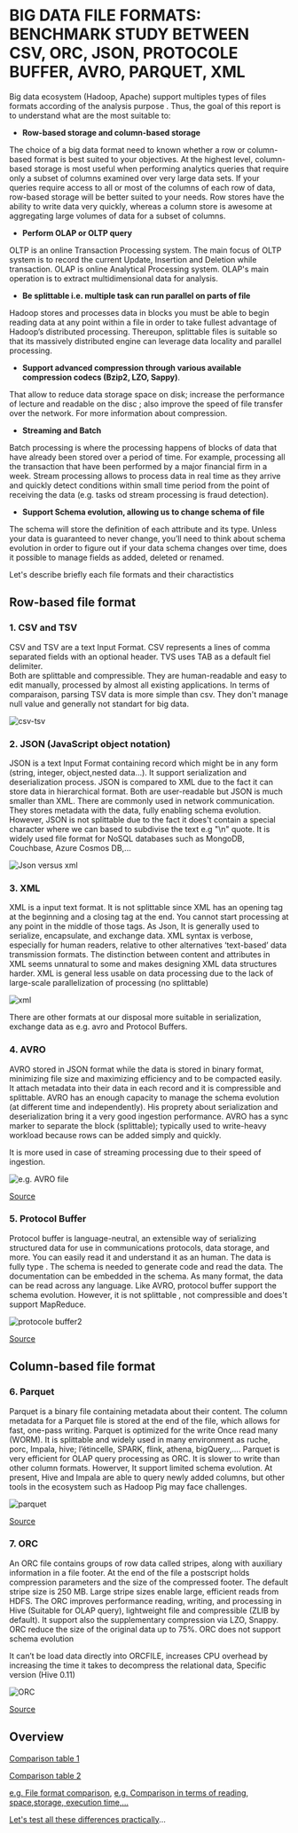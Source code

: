 
# BIG DATA FILE FORMATS: BENCHMARK STUDY BETWEEN CSV, ORC, JSON, PROTOCOLE BUFFER, AVRO, PARQUET, XML #

Big data ecosystem (Hadoop, Apache) support multiples types of files formats according of the analysis purpose . Thus, the goal of this report is to understand what are the most suitable to:

+	__Row-based storage and column-based storage__

The choice of a big data format need to known whether a row or column-based format is best suited to your objectives. At the highest level, column-based storage is most useful when performing analytics queries that require only a subset of columns examined over very large data sets. If your queries require access to all or most of the columns of each row of data, row-based storage will be better suited to your needs. 
Row stores have the ability to write data very quickly, whereas a column store is awesome at aggregating large volumes of data for a subset of columns.

+	__Perform OLAP or OLTP query__ 

OLTP is an online Transaction Processing system. The main focus of OLTP system is to record the current Update, Insertion and Deletion while transaction. OLAP is online Analytical Processing system. OLAP's main operation is to extract multidimensional data for analysis. 

+	__Be splittable i.e. multiple task can run parallel on parts of file__

Hadoop stores and processes data in blocks you must be able to begin reading data at any point within a file in order to take fullest advantage of Hadoop’s distributed processing. Thereupon, splittable files is suitable so that its massively distributed engine can leverage data locality and parallel processing. 

+   __Support advanced compression through various available compression codecs (Bzip2, LZO, Sappy)__.

That allow to reduce data storage space on disk; increase the performance of lecture and readable on the disc ; also improve the speed of file transfer over the network. For more information about compression.

+  __Streaming and Batch__

Batch processing is where the processing happens of blocks of data that have already been stored over a period of time. For example, processing all the transaction that have been performed by a major financial firm in a week. 
Stream processing allows to process data in real time as they arrive and quickly detect conditions within small time period from the point of receiving the data (e.g. tasks od stream processing is fraud detection).

+	__Support Schema evolution, allowing us to change schema of file__

The schema will store the definition of each attribute and its type. Unless your data is guaranteed to never change, you’ll need to think about schema evolution in order to figure out if your data schema changes over time, does it possible to manage fields as added, deleted or renamed.

Let's describe briefly each file formats and their charactistics 

## **Row-based file format**

### 1. CSV and TSV
CSV and TSV are a text Input Format. CSV represents a lines of comma separated fields with an optional header.
TVS uses TAB as a default fiel delimiter.  
Both are splittable and compressible. They are human-readable and easy to edit manually, processed by almost all existing applications. In terms of comparaison, parsing TSV data is more simple than csv.
They don't manage null value and generally not standart for big data.

   ![csv-tsv](https://user-images.githubusercontent.com/51121757/80370776-b7467800-8888-11ea-9245-d0bc60d8c115.JPG)

### 2. JSON (JavaScript object notation) 
JSON is a text Input Format containing record which might be in any form (string, integer, object,nested data...). It support serialization and deserialization process. 
JSON is compared to XML due to the fact it can store data in hierarchical format. Both are user-readable but JSON is much smaller than XML. There are commonly used in network communication.
They stores metadata with the data, fully enabling schema evolution. However, JSON is not splittable due to the fact it does't contain a special character where we can based to subdivise the text e.g "\n" quote. 
It is widely used file format for NoSQL databases such as MongoDB, Couchbase, Azure Cosmos DB,...

   ![Json versus xml](https://user-images.githubusercontent.com/51121757/80371280-8fa3df80-8889-11ea-867d-2ab16f31fb71.JPG)

### 3. XML 
XML is a input text format. It is not splittable since XML has an opening tag at the beginning and a closing tag at the end. You cannot start processing at any point in the middle of those tags.
As Json,  It is generally used to serialize, encapsulate, and exchange data. 
XML syntax is verbose, especially for human readers, relative to other alternatives ‘text-based’ data transmission formats. The distinction between content and attributes in XML seems unnatural to some and makes designing XML data structures harder.
XML is general less usable on data processing due to the lack of large-scale parallelization of processing (no splittable)

   ![xml](https://user-images.githubusercontent.com/51121757/80371480-e0b3d380-8889-11ea-9ccd-ca8964b9eb22.JPG)

There are other formats at our disposal more suitable in serialization, exchange data as e.g. avro and Protocol Buffers.

### 4. AVRO

AVRO stored in JSON format while the data is stored in binary format, minimizing file size and maximizing efficiency and to be compacted easily. It attach metadata into their data in each record and it is compressible and splittable. AVRO has an enough capacity to manage the schema evolution (at different time and independently). 
His proprety about serialization and deserialization bring it a very good ingestion performance.
AVRO has a sync marker to separate the block (splittable); typically used to write-heavy workload because rows can be added simply and quickly. 

It is more used in case of streaming processing due to their speed of ingestion. 

   ![e.g. AVRO file](https://user-images.githubusercontent.com/51121757/80033375-8232d200-84e4-11ea-9531-076f72e30bea.JPG)

[Source](https://blog.clairvoyantsoft.com/big-data-file-formats-3fb659903271)
    
### 5. Protocol Buffer
Protocol buffer is language-neutral, an extensible way of serializing structured data for use in communications protocols, data storage, and more. You can easily read it and understand it as an human. The data is fully  type . The schema is needed to generate code and read the data. The documentation can be embedded in the schema. As many format, the data can be read across any language. 
Like AVRO, protocol buffer support the schema evolution.
However, it is not splittable , not compressible and does't support MapReduce.

   ![protocole buffer2](https://user-images.githubusercontent.com/51121757/80370785-bb729580-8888-11ea-8669-c26170bc9f5f.JPG)

[Source](https://blog.eleven-labs.com/fr/presentation-protocol-buffers/)  

## **Column-based file format**

### 6. Parquet

Parquet is a binary file containing  metadata about their content. The column metadata for a Parquet file is stored at the end of the file, which allows for fast, one-pass writing. Parquet is optimized for the write Once read many (WORM).
It is splittable and widely used in many environment as ruche, porc, Impala, hive; l’étincelle, SPARK, flink, athena, bigQuery,….
Parquet is very efficient for OLAP query processing as ORC. It is slower to write than other column formats. 
Howerver, It support limited schema evolution.
At present, Hive and Impala are able to query newly added columns, but other tools in the ecosystem such as Hadoop Pig may face challenges.

   ![parquet](https://user-images.githubusercontent.com/51121757/80372035-c3333980-888a-11ea-87af-97425e00c476.JPG)

[Source](https://blog.ippon.fr/2020/03/02/de-limportance-du-format-de-la-donnee-pratique-partie-2-2/) 

### 7. ORC

An ORC file contains groups of row data called stripes, along with auxiliary information in a file footer. At the end of the file a postscript holds compression parameters and the size of the compressed footer.
The default stripe size is 250 MB. Large stripe sizes enable large, efficient reads from HDFS.
The ORC improves performance reading, writing, and processing in Hive (Suitable for OLAP query), lightweight file and compressible (ZLIB by default). It support also the supplementary compression via LZO, Snappy. 
ORC reduce the size of the original data up to 75%. ORC does not support schema evolution

It can’t be load data directly into ORCFILE, increases CPU overhead by increasing the time it takes to decompress the relational data, Specific version (Hive 0.11)

   ![ORC](https://user-images.githubusercontent.com/51121757/80372034-c29aa300-888a-11ea-9b37-0114b5a0c0c2.JPG)

[Source](https://cwiki.apache.org/confluence/display/Hive/LanguageManual+ORC) 
  
##  Overview

[Comparison table 1](https://user-images.githubusercontent.com/51121757/80376695-1d83c880-8892-11ea-9614-e460aabe7dd3.JPG)

[Comparison table 2](https://user-images.githubusercontent.com/51121757/80578595-9c970f00-8a00-11ea-96fe-fb4c7468ad78.JPG)


[e.g. File format comparison](https://2s7gjr373w3x22jf92z99mgm5w-wpengine.netdna-ssl.com/wp-content/uploads/2018/05/Nexla-File-Format.png), [e.g. Comparison in terms of reading, space,storage, execution time,...](https://luminousmen.com/post/big-data-file-formats)


[Let's test all these differences practically](https://github.com/Sohou08/Hadoop-Spark/tree/master/file_format/pratice_test)...






